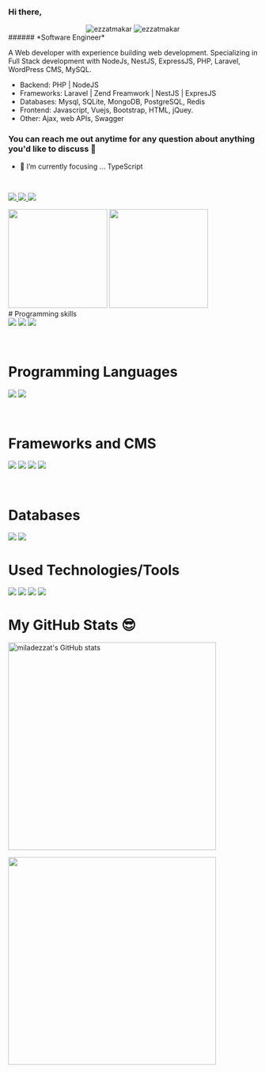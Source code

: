 ### Hi there,

<div align="center">
<img src="https://komarev.com/ghpvc/?username=ezzatmakar&label=Views&color=blue&style=plastic" alt="ezzatmakar" />
<img src="https://komarev.com/ghpvc/?username=ezzatmakar&label=Repos&color=green&style=plastic" alt="ezzatmakar" />
</div>
###### *Software Engineer*

A Web developer with experience building web development. Specializing in Full Stack development with NodeJs, NestJS, ExpressJS, PHP, Laravel, WordPress CMS, MySQL. 

* Backend: PHP | NodeJS
* Frameworks: Laravel | Zend Freamwork | NestJS | ExpresJS
* Databases: Mysql, SQLite, MongoDB, PostgreSQL, Redis
* Frontend: Javascript, Vuejs, Bootstrap, HTML, jQuey.
* Other: Ajax, web APIs, Swagger

### You can reach me out anytime for any question about anything you'd like to discuss 🤝

- 🌱 I’m currently focusing ... TypeScript

<br>

<p>
  <a href ="https://www.linkedin.com/in/ezzat-makar/">
  <img src="https://img.shields.io/badge/-LinkedIN-0A66C2?style=for-the-badge&logo=LinkedIn&logoColor=white"/>
  </a>
  <a href ="https://www.facebook.com/ezzatmakar93/">
  <img src="https://img.shields.io/badge/-Facebook-1877F2?style=for-the-badge&logo=Facebook&logoColor=white"/>
  </a>
  <a href ="https://twitter.com/zizo_makar">
  <img src="https://img.shields.io/badge/-Twitter-1DA1F2?style=for-the-badge&logo=Twitter&logoColor=white"/>
  </a>
</p>

<div align="center>
<a href="https://github.com/ezzatmakar">
<img height="200" src="https://github-readme-stats.vercel.app/api?username=ezzatmakar&count_private=true&show_icons=true&theme=nightowl&include_all_commits=true&langs_count=7"/></a>
<a href="https://github.com/ezzatmakar">
<img height="200" src="https://github-readme-stats.vercel.app/api/top-langs/?username=ezzatmakar&theme=light&hide_langs_below=1" />
</a>

</div>
# Programming skills

<div>
<img src="https://img.shields.io/badge/php-%23777BB4.svg?&style=for-the-badge&logo=php&logoColor=white"/>
<img src="https://img.shields.io/badge/typescript%20-%23007ACC.svg?&style=for-the-badge&logo=typescript&logoColor=white"/>
<img src="https://img.shields.io/badge/javascript%20-%23323330.svg?&style=for-the-badge&logo=javascript&logoColor=%23F7DF1E"/>
</div>

<br>
<br>

# Programming Languages

<div>
<img src="https://img.shields.io/badge/php-%23777BB4.svg?&style=for-the-badge&logo=php&logoColor=white"/>
<img src="https://img.shields.io/badge/javascript%20-%23323330.svg?&style=for-the-badge&logo=javascript&logoColor=%23F7DF1E"/>
</div>

<br>
<br>

# Frameworks and CMS

<div>

<img src="https://img.shields.io/badge/-Laravel-FF2D20?style=for-the-badge&logo=Laravel&logoColor=white"/>
<img src="https://img.shields.io/badge/-NodeJs-FF2D20?style=for-the-badge&logo=NodeJs&logoColor=white"/>
<img src="https://img.shields.io/badge/-Vue.js-4FC08D?style=for-the-badge&logo=Vue.js&logoColor=white"/>
<img src="https://img.shields.io/badge/-wordpress-2773aa?style=for-the-badge&logo=wordpress&logoColor=white"/>

</div>

<br>
<br>

# Databases

<div>
<img src="https://img.shields.io/badge/mysql-%2300f.svg?&style=for-the-badge&logo=mysql&logoColor=white"/>
<img src ="https://img.shields.io/badge/sqlite-%2307405e.svg?&style=for-the-badge&logo=sqlite&logoColor=white"/>
</div>

# Used Technologies/Tools

<div>

 <img src="https://img.shields.io/badge/-Vs%20Code-007ACC?style=for-the-badge&logo=Visual-Studio-Code&logoColor=whitej"/>
 <img src="https://img.shields.io/badge/-Sublime%20Text-FF9800?style=for-the-badge&logo=Sublime-Text&logoColor=black"/>
 <img src="https://img.shields.io/badge/-Object%20Oriented%20Programming-blue?style=for-the-badge&logo=azure-functions&logoColor=white"/>

 <img src="https://img.shields.io/badge/-Data%20structures%20%26%20Algorithms-CB2E6D?logo=azure-pipelines&style=for-the-badge&logoColor=white"/>

</div>

# My GitHub Stats 😎
<p aligh="left"> <a href="http://www.github.com/ezzatmakar"><img
            src="https://github-readme-stats.vercel.app/api?username=ezzatmakar&show_icons=true&hide=&count_private=true&title_color=0891b2&text_color=ffffff&icon_color=0891b2&bg_color=1c1917&hide_border=true&show_icons=true"
            alt="miladezzat's GitHub stats" width="420px" /></a></p>

<p aligh="right"><a href="http://www.github.com/ezzatmakar" ><img src="https://github-readme-streak-stats.herokuapp.com/?user=ezzatmakar&stroke=ffffff&background=1c1917&ring=0891b2&fire=0891b2&currStreakNum=ffffff&currStreakLabel=0891b2&sideNums=ffffff&sideLabels=ffffff&dates=ffffff&hide_border=true"
            width="420px" /></a></p>


<br>

